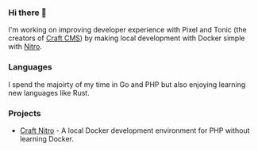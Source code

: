 ### Hi there 👋

I'm working on improving developer experience with Pixel and Tonic (the creators of [Craft CMS](https://craftcms.com)) by making local development with Docker simple with [Nitro](https://getnitro.sh). 

### Languages

I spend the majoirty of my time in Go and PHP but also enjoying learning new languages like Rust.

### Projects

- [Craft Nitro](https://getnitro.sh) - A local Docker development environment for PHP without learning Docker.
